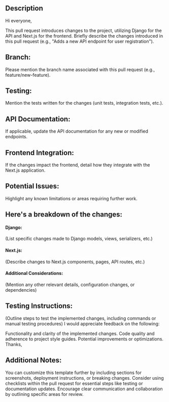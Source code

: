 ## Description

Hi everyone,

This pull request introduces changes to the project, utilizing Django for the API and Next.js for the frontend.
Briefly describe the changes introduced in this pull request (e.g., "Adds a new API endpoint for user registration").


## Branch: 
Please mention the branch name associated with this pull request (e.g., feature/new-feature).

## Testing: 
Mention the tests written for the changes (unit tests, integration tests, etc.).

## API Documentation: 
If applicable, update the API documentation for any new or modified endpoints.

## Frontend Integration: 
If the changes impact the frontend, detail how they integrate with the Next.js application.

## Potential Issues:
Highlight any known limitations or areas requiring further work.

## Here's a breakdown of the changes:

  #### Django: 
  (List specific changes made to Django models, views, serializers, etc.)
  
  #### Next.js: 
  (Describe changes to Next.js components, pages, API routes, etc.)
  
  #### Additional Considerations: 
  (Mention any other relevant details, configuration changes, or dependencies)
  
## Testing Instructions:

(Outline steps to test the implemented changes, including commands or manual testing procedures)
I would appreciate feedback on the following:

Functionality and clarity of the implemented changes.
Code quality and adherence to project style guides.
Potential improvements or optimizations.
Thanks,




## Additional Notes:

You can customize this template further by including sections for screenshots, deployment instructions, or breaking changes.
Consider using checklists within the pull request for essential steps like testing or documentation updates.
Encourage clear communication and collaboration by outlining specific areas for review.
